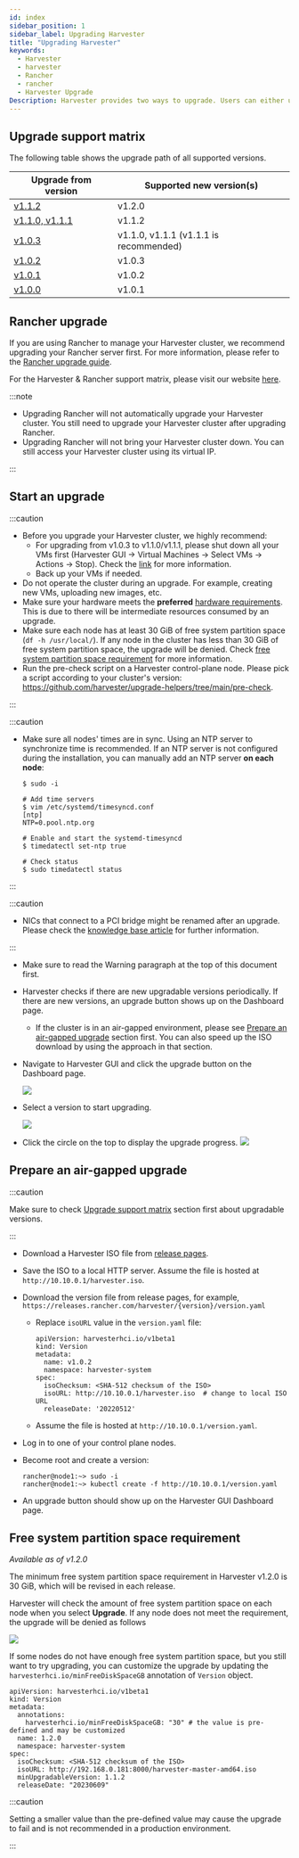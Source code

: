 ```yaml
---
id: index
sidebar_position: 1
sidebar_label: Upgrading Harvester
title: "Upgrading Harvester"
keywords:
  - Harvester
  - harvester
  - Rancher
  - rancher
  - Harvester Upgrade
Description: Harvester provides two ways to upgrade. Users can either upgrade using the ISO image or upgrade through the UI.
---
```


<head>
  <link rel="canonical" href="https://docs.harvesterhci.io/v1.1/upgrade/automatic"/>
</head>

## Upgrade support matrix

The following table shows the upgrade path of all supported versions.

| Upgrade from version | Supported new version(s) |
|----------------------|--------------------------|
| [v1.1.2](./v1-1-2-to-v1-2-0.md) | v1.2.0        |
| [v1.1.0, v1.1.1](./v1-1-to-v1-1-2.md) | v1.1.2        |
| [v1.0.3](./v1-0-3-to-v1-1-1.md) | v1.1.0, v1.1.1 (v1.1.1 is recommended)        |
| [v1.0.2](./previous-releases/v1-0-2-to-v1-0-3.md) | v1.0.3        |
| [v1.0.1](./previous-releases/v1-0-1-to-v1-0-2.md) | v1.0.2        |
| [v1.0.0](./previous-releases/v1-0-0-to-v1-0-1.md) | v1.0.1        |

## Rancher upgrade

If you are using Rancher to manage your Harvester cluster, we recommend upgrading your Rancher server first. For more information, please refer to the [Rancher upgrade guide](https://ranchermanager.docs.rancher.com/getting-started/installation-and-upgrade/install-upgrade-on-a-kubernetes-cluster/upgrades).

For the Harvester & Rancher support matrix, please visit our website [here](https://www.suse.com/suse-harvester/support-matrix/all-supported-versions/).

:::note

  - Upgrading Rancher will not automatically upgrade your Harvester cluster. You still need to upgrade your Harvester cluster after upgrading Rancher.
  - Upgrading Rancher will not bring your Harvester cluster down. You can still access your Harvester cluster using its virtual IP.

:::

## Start an upgrade

:::caution

- Before you upgrade your Harvester cluster, we highly recommend:
    - For upgrading from v1.0.3 to v1.1.0/v1.1.1, please shut down all your VMs first (Harvester GUI -> Virtual Machines -> Select VMs -> Actions -> Stop). Check the [link](./v1-0-3-to-v1-1-1.md#general-information) for more information.
    - Back up your VMs if needed.
- Do not operate the cluster during an upgrade. For example, creating new VMs, uploading new images, etc.
- Make sure your hardware meets the **preferred** [hardware requirements](../install/requirements.md#hardware-requirements). This is due to there will be intermediate resources consumed by an upgrade.
- Make sure each node has at least 30 GiB of free system partition space (`df -h /usr/local/`). If any node in the cluster has less than 30 GiB of free system partition space, the upgrade will be denied. Check [free system partition space requirement](#free-system-partition-space-requirement) for more information.
- Run the pre-check script on a Harvester control-plane node. Please pick a script according to your cluster's version: https://github.com/harvester/upgrade-helpers/tree/main/pre-check. 

:::

:::caution

- Make sure all nodes' times are in sync. Using an NTP server to synchronize time is recommended. If an NTP server is not configured during the installation, you can manually add an NTP server **on each node**:

    ```
    $ sudo -i

    # Add time servers
    $ vim /etc/systemd/timesyncd.conf
    [ntp]
    NTP=0.pool.ntp.org

    # Enable and start the systemd-timesyncd
    $ timedatectl set-ntp true

    # Check status
    $ sudo timedatectl status
    ```

:::

:::caution

- NICs that connect to a PCI bridge might be renamed after an upgrade. Please check the [knowledge base article](https://harvesterhci.io/kb/nic-naming-scheme) for further information.

:::

- Make sure to read the Warning paragraph at the top of this document first.
- Harvester checks if there are new upgradable versions periodically. If there are new versions, an upgrade button shows up on the Dashboard page.
    - If the cluster is in an air-gapped environment, please see [Prepare an air-gapped upgrade](#prepare-an-air-gapped-upgrade) section first. You can also speed up the ISO download by using the approach in that section.
- Navigate to Harvester GUI and click the upgrade button on the Dashboard page.

    ![](/img/v1.2/upgrade/upgrade_button.png)

- Select a version to start upgrading.

    ![](/img/v1.2/upgrade/upgrade_select_version.png)

- Click the circle on the top to display the upgrade progress.
    ![](/img/v1.2/upgrade/upgrade_progress.png)


## Prepare an air-gapped upgrade

:::caution

Make sure to check [Upgrade support matrix](#upgrade-support-matrix) section first about upgradable versions.

:::

- Download a Harvester ISO file from [release pages](https://github.com/harvester/harvester/releases).
- Save the ISO to a local HTTP server. Assume the file is hosted at `http://10.10.0.1/harvester.iso`.
- Download the version file from release pages, for example, `https://releases.rancher.com/harvester/{version}/version.yaml`

    - Replace `isoURL` value in the `version.yaml` file:

        ```
        apiVersion: harvesterhci.io/v1beta1
        kind: Version
        metadata:
          name: v1.0.2
          namespace: harvester-system
        spec:
          isoChecksum: <SHA-512 checksum of the ISO>
          isoURL: http://10.10.0.1/harvester.iso  # change to local ISO URL
          releaseDate: '20220512'
        ```

    - Assume the file is hosted at `http://10.10.0.1/version.yaml`.

- Log in to one of your control plane nodes.
- Become root and create a version:

    ```
    rancher@node1:~> sudo -i
    rancher@node1:~> kubectl create -f http://10.10.0.1/version.yaml
    ```

- An upgrade button should show up on the Harvester GUI Dashboard page.

## Free system partition space requirement

_Available as of v1.2.0_

The minimum free system partition space requirement in Harvester v1.2.0 is 30 GiB, which will be revised in each release.

Harvester will check the amount of free system partition space on each node when you select **Upgrade**. If any node does not meet the requirement, the upgrade will be denied as follows

![](/img/v1.2/upgrade/upgrade_free_space_check.png)

If some nodes do not have enough free system partition space, but you still want to try upgrading, you can customize the upgrade by updating the `harvesterhci.io/minFreeDiskSpaceGB` annotation of `Version` object.

```
apiVersion: harvesterhci.io/v1beta1
kind: Version
metadata:
  annotations:
    harvesterhci.io/minFreeDiskSpaceGB: "30" # the value is pre-defined and may be customized
  name: 1.2.0
  namespace: harvester-system
spec:
  isoChecksum: <SHA-512 checksum of the ISO>
  isoURL: http://192.168.0.181:8000/harvester-master-amd64.iso
  minUpgradableVersion: 1.1.2
  releaseDate: "20230609"
```

:::caution

Setting a smaller value than the pre-defined value may cause the upgrade to fail and is not recommended in a production environment.

:::
